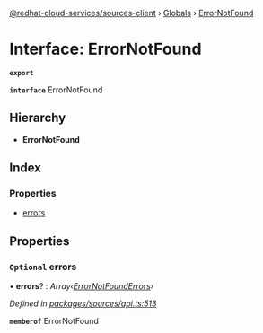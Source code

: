 [@redhat-cloud-services/sources-client](../README.md) › [Globals](../globals.md) › [ErrorNotFound](errornotfound.md)

# Interface: ErrorNotFound

**`export`** 

**`interface`** ErrorNotFound

## Hierarchy

* **ErrorNotFound**

## Index

### Properties

* [errors](errornotfound.md#optional-errors)

## Properties

### `Optional` errors

• **errors**? : *Array‹[ErrorNotFoundErrors](errornotfounderrors.md)›*

*Defined in [packages/sources/api.ts:513](https://github.com/leSamo/javascript-clients/blob/master/packages/sources/api.ts#L513)*

**`memberof`** ErrorNotFound
